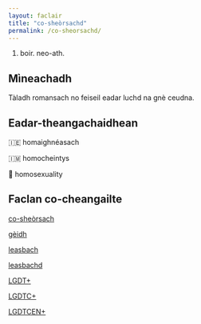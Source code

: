 ```yaml
---
layout: faclair
title: "co-sheòrsachd"
permalink: /co-sheorsachd/
---
```


1. boir. neo-ath.

## Mìneachadh

Tàladh romansach no feiseil eadar luchd na gnè ceudna.

## Eadar-theangachaidhean

&#x1f1ee;&#x1f1ea; homaighnéasach

&#x1f1ee;&#x1f1f2; homocheintys

&#x1f3f4;&#xe0067;&#xe0062;&#xe0065;&#xe006e;&#xe0067;&#xe007f; homosexuality

## Faclan co-cheangailte

[co-sheòrsach](https://faclair.lgbt/co-sheorsach/)

[gèidh](https://faclair.lgbt/geidh/)

[leasbach](https://faclair.lgbt/leasbach/)

[leasbachd](https://faclair.lgbt/leasbachd/)

[LGDT+](https://faclair.lgbt/lgdt/)

[LGDTC+](https://faclair.lgbt/lgdtc/)

[LGDTCEN+](https://faclair.lgbt/lgdtcen/)